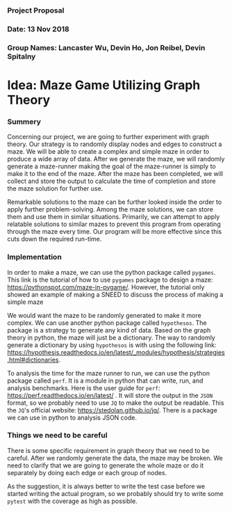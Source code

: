 ### Project Proposal
### Date: 13 Nov 2018
### Group Names: Lancaster Wu, Devin Ho, Jon Reibel, Devin Spitalny


# Idea: Maze Game Utilizing Graph Theory

### Summery

Concerning our project, we are going to further experiment with graph theory. Our strategy is to randomly display nodes and edges to construct a maze. We will be able to create a complex and simple maze in order to produce a wide array of data. After we generate the maze, we will randomly generate a maze-runner making the goal of the maze-runner is simply to make it to the end of the maze. After the maze has been completed, we will collect and store the output to calculate the time of completion and store the maze solution for further use.

Remarkable solutions to the maze can be further looked inside the order to apply further problem-solving. Among the maze solutions, we can store them and use them in similar situations. Primarily, we can attempt to apply relatable solutions to similar mazes to prevent this program from operating through the maze every time. Our program will be more effective since this cuts down the required run-time.  

### Implementation

In order to make a maze, we can use the python package called `pygames`. This link is the tutorial of how to use `pygames` package to design a maze: https://pythonspot.com/maze-in-pygame/. However, the tutorial only showed an example of making a SNEED to discuss the process of making a simple maze

We would want the maze to be randomly generated to make it more complex. We can use another python package called `hypothesos`.  The package is a strategy to generate any kind of data. Based on the graph theory in python, the maze will just be a dictionary. The way to randomly generate a dictionary by using `hypothesos` is with using the following link: https://hypothesis.readthedocs.io/en/latest/_modules/hypothesis/strategies.html#dictionaries.

To analysis the time for the maze runner to run, we can use the python package called `perf`. It is a module in python that can write, run, and analysis benchmarks. Here is the user guide for `perf`: https://perf.readthedocs.io/en/latest/ . It will store the output in the `JSON` format, so we probably need to use `JQ` to make the output be readable. This the `JQ`'s official website: https://stedolan.github.io/jq/. There is a package we can use in python to analysis JSON code.

### Things we need to be careful

There is some specific requirement in graph theory that we need to be careful. After we randomly generate the data, the maze may be broken. We need to clarify that we are going to generate the whole maze or do it separately by doing each edge or each group of nodes.

As the suggestion, it is always better to write the test case before we started writing the actual program, so we probably should try to write some `pytest` with the coverage as high as possible.
